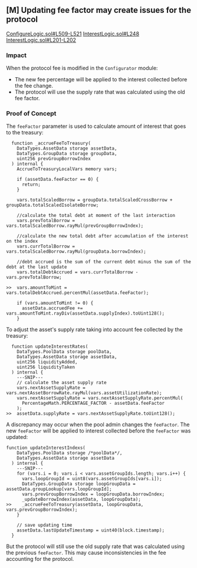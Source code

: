## [M] Updating fee factor may create issues for the protocol

[ConfigureLogic.sol#L509-L521](repos/2024-07-benddao/src/libraries/logic/ConfigureLogic.sol#L509-L521) [InterestLogic.sol#L248](repos/2024-07-benddao/src/libraries/logic/InterestLogic.sol#L248) [InterestLogic.sol#L201-L202](repos/2024-07-benddao/src/libraries/logic/InterestLogic.sol#L201-L202)

### Impact

When the protocol fee is modified in the `Configurator` module:

- The new fee percentage will be applied to the interest collected before the fee change.
- The protocol will use the supply rate that was calculated using the old fee factor.

### Proof of Concept

The `feeFactor` parameter is used to calculate amount of interest that goes to the treasury:

```solidity
  function _accrueFeeToTreasury(
    DataTypes.AssetData storage assetData,
    DataTypes.GroupData storage groupData,
    uint256 prevGroupBorrowIndex
  ) internal {
    AccrueToTreasuryLocalVars memory vars;

    if (assetData.feeFactor == 0) {
      return;
    }

    vars.totalScaledBorrow = groupData.totalScaledCrossBorrow + groupData.totalScaledIsolateBorrow;

    //calculate the total debt at moment of the last interaction
    vars.prevTotalBorrow = vars.totalScaledBorrow.rayMul(prevGroupBorrowIndex);

    //calculate the new total debt after accumulation of the interest on the index
    vars.currTotalBorrow = vars.totalScaledBorrow.rayMul(groupData.borrowIndex);

    //debt accrued is the sum of the current debt minus the sum of the debt at the last update
    vars.totalDebtAccrued = vars.currTotalBorrow - vars.prevTotalBorrow;

>>  vars.amountToMint = vars.totalDebtAccrued.percentMul(assetData.feeFactor);

    if (vars.amountToMint != 0) {
      assetData.accruedFee += vars.amountToMint.rayDiv(assetData.supplyIndex).toUint128();
    }
```

To adjust the asset's supply rate taking into account fee collected by the treasury:

```solidity
  function updateInterestRates(
    DataTypes.PoolData storage poolData,
    DataTypes.AssetData storage assetData,
    uint256 liquidityAdded,
    uint256 liquidityTaken
  ) internal {
    ---SNIP---
    // calculate the asset supply rate
    vars.nextAssetSupplyRate = vars.nextAssetBorrowRate.rayMul(vars.assetUtilizationRate);
    vars.nextAssetSupplyRate = vars.nextAssetSupplyRate.percentMul(
      PercentageMath.PERCENTAGE_FACTOR - assetData.feeFactor
    );
>>  assetData.supplyRate = vars.nextAssetSupplyRate.toUint128();
```

A discrepancy may occur when the pool admin changes the `feeFactor`. The new `feeFactor` will be applied to interest collected before the `feeFactor` was updated:

```solidity
function updateInterestIndexs(
    DataTypes.PoolData storage /*poolData*/,
    DataTypes.AssetData storage assetData
  ) internal {
    ---SNIP---
    for (vars.i = 0; vars.i < vars.assetGroupIds.length; vars.i++) {
      vars.loopGroupId = uint8(vars.assetGroupIds[vars.i]);
      DataTypes.GroupData storage loopGroupData = assetData.groupLookup[vars.loopGroupId];
      vars.prevGroupBorrowIndex = loopGroupData.borrowIndex;
      _updateBorrowIndex(assetData, loopGroupData);
>>    _accrueFeeToTreasury(assetData, loopGroupData, vars.prevGroupBorrowIndex);
    }

    // save updating time
    assetData.lastUpdateTimestamp = uint40(block.timestamp);
  }
```

But the protocol will still use the old supply rate that was calculated using the previous `feeFactor`. This may cause inconsistencies in the fee accounting for the protocol.



